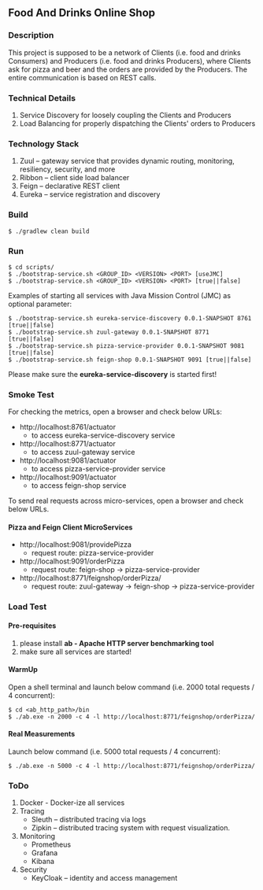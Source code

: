 ## Food And Drinks Online Shop

### Description

This project is supposed to be a network of Clients (i.e. food and drinks Consumers) and Producers (i.e. food and drinks Producers), where Clients ask for pizza and beer and the orders are provided by the Producers.
The entire communication is based on REST calls.

### Technical Details

1. Service Discovery for loosely coupling the Clients and Producers
2. Load Balancing for properly dispatching the Clients' orders to Producers

### Technology Stack

1. Zuul –  gateway service that provides dynamic routing, monitoring, resiliency, security, and more
2. Ribbon – client side load balancer
3. Feign – declarative REST client
4. Eureka – service registration and discovery

### Build

```
$ ./gradlew clean build
```

### Run

```
$ cd scripts/
$ ./bootstrap-service.sh <GROUP_ID> <VERSION> <PORT> [useJMC]
$ ./bootstrap-service.sh <GROUP_ID> <VERSION> <PORT> [true||false]
```

Examples of starting all services with Java Mission Control (JMC) as optional parameter:
```
$ ./bootstrap-service.sh eureka-service-discovery 0.0.1-SNAPSHOT 8761 [true||false]
$ ./bootstrap-service.sh zuul-gateway 0.0.1-SNAPSHOT 8771 [true||false]
$ ./bootstrap-service.sh pizza-service-provider 0.0.1-SNAPSHOT 9081 [true||false]
$ ./bootstrap-service.sh feign-shop 0.0.1-SNAPSHOT 9091 [true||false]
```

Please make sure the **eureka-service-discovery** is started first!

### Smoke Test

For checking the metrics, open a browser and check below URLs:
+ http://localhost:8761/actuator
    - to access eureka-service-discovery service
+ http://localhost:8771/actuator
    - to access zuul-gateway service
+ http://localhost:9081/actuator
    - to access pizza-service-provider service
+ http://localhost:9091/actuator
    - to access feign-shop service

To send real requests across micro-services, open a browser and check below URLs.

#### Pizza and Feign Client MicroServices
+ http://localhost:9081/providePizza
    - request route: pizza-service-provider
+ http://localhost:9091/orderPizza
    - request route: feign-shop -> pizza-service-provider
+ http://localhost:8771/feignshop/orderPizza/
    - request route: zuul-gateway -> feign-shop -> pizza-service-provider

### Load Test

#### Pre-requisites

1. please install **ab - Apache HTTP server benchmarking tool**
2. make sure all services are started!

#### WarmUp

Open a shell terminal and launch below command (i.e. 2000 total requests / 4 concurrent):
```
$ cd <ab_http_path>/bin
$ ./ab.exe -n 2000 -c 4 -l http://localhost:8771/feignshop/orderPizza/
```

#### Real Measurements

Launch below command (i.e. 5000 total requests / 4 concurrent):
```
$ ./ab.exe -n 5000 -c 4 -l http://localhost:8771/feignshop/orderPizza/
```

### ToDo

1. Docker - Docker-ize all services
2. Tracing
    - Sleuth – distributed tracing via logs
    - Zipkin – distributed tracing system with request visualization.
3. Monitoring
    - Prometheus
    - Grafana
    - Kibana
4. Security
    - KeyCloak – identity and access management
